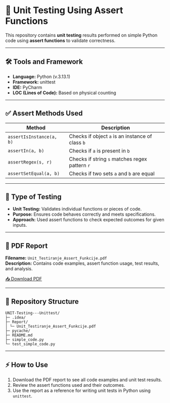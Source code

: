 # 🧪 Unit Testing Using Assert Functions

This repository contains **unit testing** results performed on simple Python code using **assert functions** to validate correctness.

---

## 🛠 Tools and Framework
- **Language:** Python (v.3.13.1)  
- **Framework:** unittest  
- **IDE:** PyCharm  
- **LOC (Lines of Code):** Based on physical counting  

---

## ✅ Assert Methods Used
| Method | Description |
|--------|------------|
| `assertIsInstance(a, b)` | Checks if object `a` is an instance of class `b` |
| `assertIn(a, b)` | Checks if `a` is present in `b` |
| `assertRegex(s, r)` | Checks if string `s` matches regex pattern `r` |
| `assertSetEqual(a, b)` | Checks if two sets `a` and `b` are equal |

---

## 📝 Type of Testing
- **Unit Testing:** Validates individual functions or pieces of code.  
- **Purpose:** Ensures code behaves correctly and meets specifications.  
- **Approach:** Used assert functions to check expected outcomes for given inputs.

---

## 📄 PDF Report
**Filename:** `Unit_Testiranje_Assert_Funkcije.pdf`  
**Description:** Contains code examples, assert function usage, test results, and analysis.

[📥 Download PDF](./report/Unit_Testiranje_Assert_Funkcije.pdf)

---

## 📂 Repository Structure
```
UNIT-Testing---Unittest/
├─ .idea/
├─ Report/
│ └─ Unit_Testiranje_Assert_Funkcije.pdf
├─ pycache/
├─ README.md
├─ simple_code.py
└─ test_simple_code.py
```

---

## ⚡ How to Use
1. Download the PDF report to see all code examples and unit test results.  
2. Review the assert functions used and their outcomes.  
3. Use the report as a reference for writing unit tests in Python using `unittest`.
